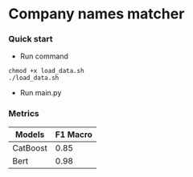 # Company names matcher

### Quick start
*   Run command
```
chmod +x load_data.sh
./load_data.sh
```
*   Run main.py

### Metrics
Models   |  F1 Macro
  ---    |    ---              
CatBoost |   0.85 |
Bert     |   0.98 |
